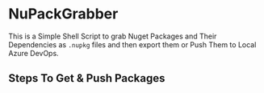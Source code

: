 # NuPackGrabber
This is a Simple Shell Script to grab Nuget Packages and Their Dependencies as `.nupkg` files and then export them or Push Them to Local Azure DevOps.

## Steps To Get & Push Packages